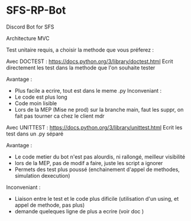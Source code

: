 # SFS-RP-Bot
Discord Bot for SFS 

Architecture MVC

Test unitaire requis, a choisir la methode que vous préferez : 

Avec DOCTEST :
https://docs.python.org/3/library/doctest.html
 Ecrit directement les test dans la methode que l'on souhaite tester
 
Avantage : 
  - Plus facile a ecrire, tout est dans le meme .py
 Inconveniant : 
  - Le code est plus long
  - Code moin lisible 
  - Lors de la MEP (Mise ne prod) sur la branche main, faut les suppr, on fait pas tourner ca chez le client mdr

Avec UNITTEST :
https://docs.python.org/3/library/unittest.html
  Ecrit les test dans un .py séparé
    
 Avantage : 
  - Le code metier du bot n'est pas alourdis, ni rallongé, meilleur visibilité 
  - lors de la MEP, pas de modif a faire, juste les script a ignorer 
  - Permets des test plus poussé (enchainement d'appel de methodes, simulation dexecution)
  
Inconveniant : 
  - Liaison entre le test et le code plus dificile (utilisation d'un using, et appel de methode, pas plus)
  - demande queleques ligne de plus a ecrire (voir doc )
